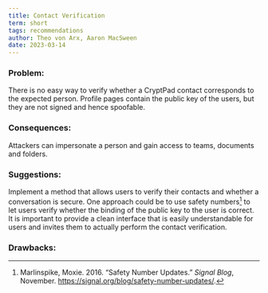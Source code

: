 ```yaml
---
title: Contact Verification
term: short
tags: recommendations
author: Theo von Arx, Aaron MacSween
date: 2023-03-14
---
```



### Problem:

There is no easy way to verify whether a CryptPad contact corresponds to
the expected person. Profile pages contain the public key of the users,
but they are not signed and hence spoofable.

### Consequences:

Attackers can impersonate a person and gain access to teams, documents
and folders.

### Suggestions:

Implement a method that allows users to verify their contacts and
whether a conversation is secure. One approach could be to use safety
numbers[^1] to let users verify whether the binding of
the public key to the user is correct. It is important to provide a
clean interface that is easily understandable for users and invites them
to actually perform the contact verification.

### Drawbacks:



[^1]: Marlinspike, Moxie. 2016. “Safety Number Updates.” *Signal Blog*, November. https://signal.org/blog/safety-number-updates/.